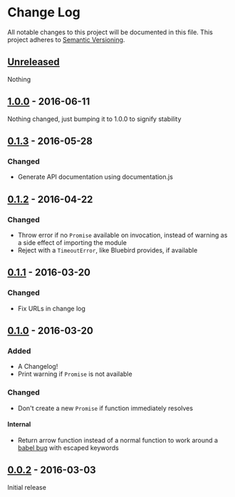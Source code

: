 # Change Log
All notable changes to this project will be documented in this file.
This project adheres to [Semantic Versioning](http://semver.org/).

## [Unreleased]
Nothing

## [1.0.0] - 2016-06-11
Nothing changed, just bumping it to 1.0.0 to signify stability

## [0.1.3] - 2016-05-28
### Changed
- Generate API documentation using documentation.js

## [0.1.2] - 2016-04-22
### Changed
- Throw error if no `Promise` available on invocation, instead of warning as a
side effect of importing the module
- Reject with a `TimeoutError`, like Bluebird provides, if available

## [0.1.1] - 2016-03-20
### Changed
- Fix URLs in change log

## [0.1.0] - 2016-03-20
### Added
- A Changelog!
- Print warning if `Promise` is not available

### Changed
- Don't create a new `Promise` if function immediately resolves

#### Internal
- Return arrow function instead of a normal function to work around a
[babel bug](https://phabricator.babeljs.io/T7227) with escaped keywords

## [0.0.2] - 2016-03-03
Initial release


[Unreleased]: https://github.com/SimenB/wait-until-promise/compare/v1.0.0...HEAD
[1.0.0]: https://github.com/SimenB/wait-until-promise/compare/v0.1.3...v1.0.0
[0.1.3]: https://github.com/SimenB/wait-until-promise/compare/v0.1.2...v0.1.3
[0.1.2]: https://github.com/SimenB/wait-until-promise/compare/v0.1.1...v0.1.2
[0.1.1]: https://github.com/SimenB/wait-until-promise/compare/v0.1.0...v0.1.1
[0.1.0]: https://github.com/SimenB/wait-until-promise/compare/v0.0.2...v0.1.0
[0.0.2]: https://github.com/SimenB/wait-until-promise/compare/6784c668df6601aa00743ede13fba40526ea09b1...v0.0.2
